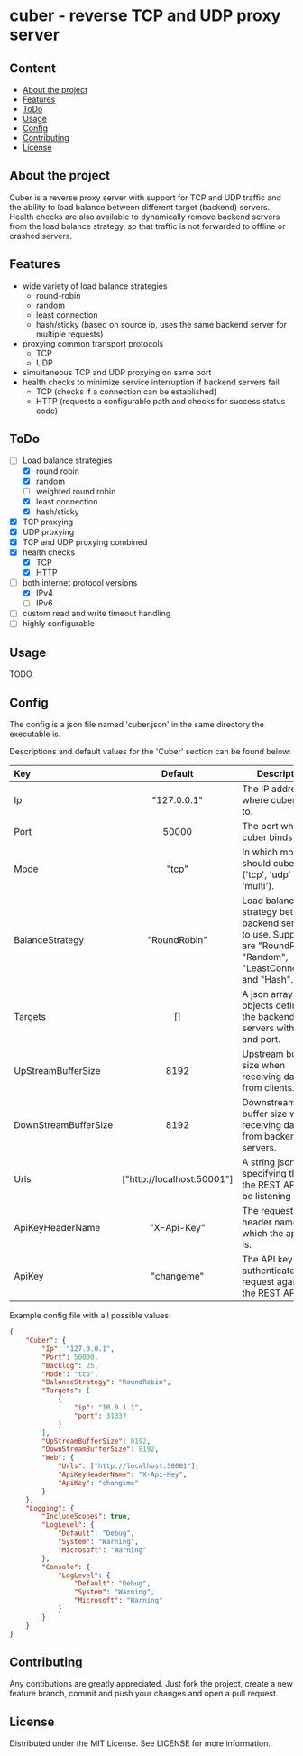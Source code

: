 # cuber - reverse TCP and UDP proxy server

## Content

* [About the project](#about-the-project)
* [Features](#features)
* [ToDo](#todo)
* [Usage](#usage)
* [Config](#config)
* [Contributing](#contributing)
* [License](#license)

## About the project

Cuber is a reverse proxy server with support for TCP and UDP traffic and the ability to load balance between different target (backend) servers.
Health checks are also available to dynamically remove backend servers from the load balance strategy, so that traffic is not forwarded to offline or crashed servers.

## Features

* wide variety of load balance strategies
  * round-robin
  * random
  * least connection
  * hash/sticky (based on source ip, uses the same backend server for multiple requests)
* proxying common transport protocols
  * TCP
  * UDP
* simultaneous TCP and UDP proxying on same port
* health checks to minimize service interruption if backend servers fail
  * TCP (checks if a connection can be established)
  * HTTP (requests a configurable path and checks for success status code)

## ToDo

* [ ] Load balance strategies
  * [X] round robin
  * [X] random
  * [ ] weighted round robin
  * [X] least connection
  * [X] hash/sticky
* [X] TCP proxying
* [X] UDP proxying
* [X] TCP and UDP proxying combined
* [X] health checks
  * [X] TCP
  * [X] HTTP
* [ ] both internet protocol versions
  * [X] IPv4
  * [ ] IPv6
* [ ] custom read and write timeout handling
* [ ] highly configurable

## Usage

TODO

## Config

The config is a json file named 'cuber.json' in the same directory the executable is.

Descriptions and default values for the 'Cuber' section can be found below:

| Key | Default  | Description  |
|:---|:---:|---|
| Ip | "127.0.0.1"  | The IP address where cuber binds to. |
| Port | 50000 | The port where cuber binds to.  |
| Mode | "tcp" | In which mode should cuber run ('tcp', 'udp' and 'multi').  |
| BalanceStrategy | "RoundRobin" | Load balancing strategy between backend servers to use. Supported are "RoundRobin", "Random", "LeastConnection" and "Hash". |
| Targets | [] | A json array with objects defining the backend servers with IP and port. |
| UpStreamBufferSize | 8192 | Upstream buffer size when receiving data from clients. |
| DownStreamBufferSize | 8192 | Downstream buffer size when receiving data from backend servers. |
| Urls | ["http://localhost:50001"] | A string json array specifying the urls the REST API will be listening on |
| ApiKeyHeaderName | "X-Api-Key" | The request header name in which the api key is. |
| ApiKey | "changeme" | The API key to authenticate request against the REST API. |

Example config file with all possible values:

```json
{
    "Cuber": {
        "Ip": "127.0.0.1",
        "Port": 50000,
        "Backlog": 25,
        "Mode": "tcp",
        "BalanceStrategy": "RoundRobin",
        "Targets": [
            {
                "ip": "10.0.1.1",
                "port": 31337
            }
        ],
        "UpStreamBufferSize": 8192,
        "DownStreamBufferSize": 8192,
        "Web": {
            "Urls": ["http://localhost:50001"],
            "ApiKeyHeaderName": "X-Api-Key",
            "ApiKey": "changeme"
        }
    },
    "Logging": {
        "IncludeScopes": true,
        "LogLevel": {
            "Default": "Debug",
            "System": "Warning",
            "Microsoft": "Warning"
        },
        "Console": {
            "LogLevel": {
                "Default": "Debug",
                "System": "Warning",
                "Microsoft": "Warning"
            }
        }
    }
}
```

## Contributing

Any contibutions are greatly appreciated.
Just fork the project, create a new feature branch, commit and push your changes and open a pull request.

## License

Distributed under the MIT License. See LICENSE for more information.
